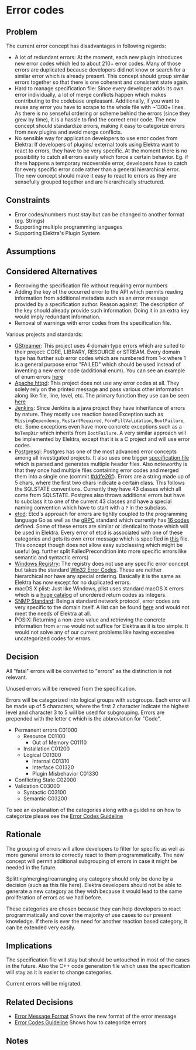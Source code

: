 # Error codes

## Problem

The current error concept has disadvantages in following regards:

- A lot of redundant errors:
  At the moment, each new plugin introduces new error codes which led to about 210+ error codes.
  Many of those errors are duplicated because developers did not know or search for a similar error which is already present.
  This concept should group similar errors together so that there is one coherent and consistent state again.
- Hard to manage specification file:
  Since every developer adds its own error individually, a lot of merge conflicts happen which makes contributing to the codebase unpleasant.
  Additionally, if you want to reuse any error you have to scrape to the whole file with ~1300+ lines.
  As there is no senseful ordering or scheme behind the errors (since they grew by time), it is a hassle to find the correct error code.
  The new concept should standardize errors, making it easy to categorize errors from new plugins and avoid merge conflicts.
- No sensible way for application developers to use error codes from Elektra:
  If developers of plugins/ external tools using Elektra want to react to errors, they have to be very specific. At the moment there is
  no possibility to catch all errors easily which force a certain behavior. Eg. if there happens a temporary recoverable error, developers have to
  catch for every specific error code rather than a general hierarchical error. The new concept should make it easy to react to errors as they are
  sensefully grouped together and are hierarchically structured.

## Constraints

- Error codes/numbers must stay but can be changed to another format (eg. Strings)
- Supporting multiple programming languages
- Supporting Elektra's Plugin System

## Assumptions

## Considered Alternatives

- Removing the specification file without requiring error numbers
- Adding the key of the occurred error to the API which permits reading information from additional metadata such as an error message provided by a specification author.
  Reason against: The description of the key should already provide such information.
  Doing it in an extra key would imply redundant information.
- Removal of warnings with error codes from the specification file.

Various projects and standards:

- [GStreamer](https://github.com/GStreamer/gstreamer):
  This project uses 4 domain type errors which are suited to their project:
  CORE, LIBRARY, RESOURCE or STREAM. Every domain type has further sub error codes which are numbered from 1-x where 1 is a
  general purpose error "FAILED" which should be used instead of inventing a new error code (additional enum). You can see an example
  of enum errors [here](https://github.com/GStreamer/gstreamer/blob/a7db80f9a98287f012108845e121f6f6fb62171b/gst/gsterror.h#L63-L80)
- [Apache httpd](https://github.com/apache/httpd):
  This project does not use any error codes at all. They solely rely on the printed message and pass various other information along like
  file, line, level, etc. The primary function they use can be seen [here](https://github.com/apache/httpd/blob/1acebd4933e5315c669605c3c9222ed8bb0ee9ea/include/http_log.h#L378-L403)
- [Jenkins](https://github.com/jenkinsci/jenkins):
  Since Jenkins is a java project they have inheritance of errors by nature. They mostly use reaction based Exception such as
  `MissingDependency`, `RestartRequired`, `FormFillValidation`, `BootFailure`, etc. Some exceptions even have more concrete
  exceptions such as a `NoTempDir` which inherits from `BootFailure`. A very similar approach will be implemented by Elektra,
  except that it is a C project and will use error codes.
- [Postgresql](https://github.com/postgres/postgres):
  Postgres has one of the most advanced error concepts among all investigated projects. It also uses one bigger [specification file](https://github.com/postgres/postgres/blob/master/src/backend/utils/errcodes.txt) which is parsed and generates multiple header files. Also noteworthy is that they once had multiple files containing error codes and
  merged them into a single one (commit [#ddfe26f](https://github.com/postgres/postgres/commit/ddfe26f6441c24660595c5efe5fd0bd3974cdc5c)). Errors are a string
  made up of 5 chars, where the first two chars indicate a certain class. This follows the SQLSTATE conventions.
  Currently they have 43 classes which all come from SQLSTATE. Postgres also throws additional errors but have to subclass it to one of the current 43 classes and have a special naming convention which have to start with a `P` in the subclass.
- [etcd](https://github.com/etcd-io/etcd):
  Etcd's approach for errors are tightly coupled to the programming language Go as well as the [gRPC](https://grpc.io/) standard which currently has
  [16 codes](https://pkg.go.dev/google.golang.org/grpc/codes?utm_source=godoc) defined. Some of these errors are similar or identical to those which will be used in Elektra.
  Every error of etcd is associated with one of these categories and gets its own error message which is specified in [this](https://github.com/etcd-io/etcd/blob/master/etcdserver/api/v3rpc/rpctypes/error.go) file. This concept though does not allow easy subclassing which might be useful (eg. further split FailedPrecondition into more specific errors like semantic and syntactic errors)
- [Windows Registry](https://docs.microsoft.com/en-us/windows/desktop/sysinfo/registry):
  The registry does not use any specific error concept but takes the standard [Win32 Error Codes](https://docs.microsoft.com/en-us/openspecs/windows_protocols/ms-erref/18d8fbe8-a967-4f1c-ae50-99ca8e491d2d). These are neither hierarchical nor have any special ordering. Basically it is the same as Elektra has now except for no duplicated
  errors.
- macOS X plist:
  Just like Windows, plist uses standard macOS X errors which is a [huge catalog](http://krypted.com/lists/comprehensive-list-of-mac-os-x-error-codes/) of unordered
  return codes as integers.
- [SNMP Standard](http://www.snmp.com/protocol/):
  Being a standard network protocol, error codes are very specific to the domain itself. A list can be found [here](https://docs.microsoft.com/en-us/windows/desktop/snmp/snmp-error-codes) and would not meet the needs of Elektra at all.
- POSIX:
  Returning a non-zero value and retrieving the concrete information from `errno` would not suffice for Elektra as it is too simple. It would not solve any of our current
  problems like having excessive uncategorized codes for errors.

## Decision

All "fatal" errors will be converted to "errors" as the distinction is not relevant.

Unused errors will be removed from the specification.

Errors will be categorized into logical groups with subgroups.
Each error will be made up of 5 characters, where the first 2 character indicate the highest level and character 3 to 5 will be used for subgrouping. Errors are prepended with the letter `C` which is the abbreviation for "Code".

- Permanent errors C01000
  - Resource C01100
    - Out of Memory C01110
  - Installation C01200
  - Logical C01300
    - Internal C01310
    - Interface C01320
    - Plugin Misbehavior C01330
- Conflicting State C02000
- Validation C03000
  - Syntactic C03100
  - Semantic C03200

To see an explanation of the categories along with a guideline on how to categorize please see the [Error Codes Guideline](../../dev/error-categorization.md)

## Rationale

The grouping of errors will allow developers to filter for specific as well as more general errors to correctly react to them programmatically.
The new concept will permit additional subgrouping of errors in case it might be needed in the future.

Splitting/merging/rearranging any category should only be done by a decision (such as this file here).
Elektra developers should not be able to generate a new category as they wish because it would lead to the same proliferation of errors as we had before.

These categories are chosen because they can help developers to react programmatically and cover the majority of use cases to our present knowledge.
If there is ever the need for another reaction based category, it can be extended very easily.

## Implications

The specification file will stay but should be untouched in most of the cases in the future.
Also the C++ code generation file which uses the specification will stay as it is easier to change categories.

Current errors will be migrated.

## Related Decisions

- [Error Message Format](error_message_format.md)
  Shows the new format of the error message
- [Error Codes Guideline](../../dev/error-categorization.md)
  Shows how to categorize errors

## Notes
